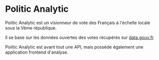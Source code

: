 # Politic Analytic

Politic Analytic est un visionneur de vote des Français à l'échelle locale sous la Vème république.

Il se base sur les données ouvertes des votes récupérés sur [data.gouv.fr](https://data.gouv.fr)

Politic Analytic est avant tout une API, mais possède également une application frontend d'analyse.